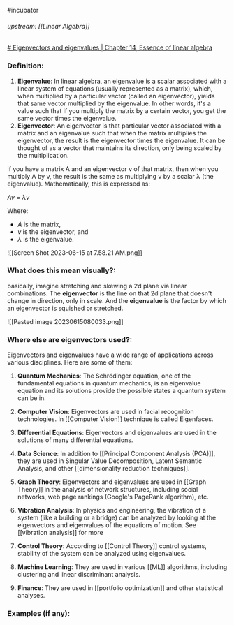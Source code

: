 #incubator 
###### upstream: [[Linear Algebra]]

[# Eigenvectors and eigenvalues | Chapter 14, Essence of linear algebra](https://www.youtube.com/watch?v=PFDu9oVAE-g&t=128s&ab_channel=3Blue1Brown)

### Definition:

1.  **Eigenvalue**: In linear algebra, an eigenvalue is a scalar associated with a linear system of equations (usually represented as a matrix), which, when multiplied by a particular vector (called an eigenvector), yields that same vector multiplied by the eigenvalue. In other words, it's a value such that if you multiply the matrix by a certain vector, you get the same vector times the eigenvalue.
2. **Eigenvector**: An eigenvector is that particular vector associated with a matrix and an eigenvalue such that when the matrix multiplies the eigenvector, the result is the eigenvector times the eigenvalue. It can be thought of as a vector that maintains its direction, only being scaled by the multiplication.

if you have a matrix A and an eigenvector v of that matrix, then when you multiply A by v, the result is the same as multiplying v by a scalar λ (the eigenvalue). Mathematically, this is expressed as:

*Av = λv*

Where:

-   *A* is the matrix,
-   *v* is the eigenvector, and
-   *λ* is the eigenvalue.

![[Screen Shot 2023-06-15 at 7.58.21 AM.png]]

### What does this mean visually?: 

basically, imagine stretching and skewing a 2d plane via linear combinations. The **eigenvector** is the line on that 2d plane that doesn't change in direction, only in scale. And the **eigenvalue** is the factor by which an eigenvector is squished or stretched. 

![[Pasted image 20230615080033.png]]

### Where else are eigenvectors used?: 

Eigenvectors and eigenvalues have a wide range of applications across various disciplines. Here are some of them:

1.  **Quantum Mechanics**: The Schrödinger equation, one of the fundamental equations in quantum mechanics, is an eigenvalue equation and its solutions provide the possible states a quantum system can be in.
    
2.  **Computer Vision**: Eigenvectors are used in facial recognition technologies. In [[Computer Vision]] technique is called Eigenfaces.
    
3.  **Differential Equations**: Eigenvectors and eigenvalues are used in the solutions of many differential equations.
    
4.  **Data Science**: In addition to [[Principal Component Analysis (PCA)]], they are used in Singular Value Decomposition, Latent Semantic Analysis, and other [[dimensionality reduction techniques]].
    
5.  **Graph Theory**: Eigenvectors and eigenvalues are used in [[Graph Theory]] in the analysis of network structures, including social networks, web page rankings (Google's PageRank algorithm), etc.
    
6.  **Vibration Analysis**: In physics and engineering, the vibration of a system (like a building or a bridge) can be analyzed by looking at the eigenvectors and eigenvalues of the equations of motion. See [[vibration analysis]] for more 
    
7.  **Control Theory**: According to [[Control Theory]] control systems, stability of the system can be analyzed using eigenvalues.
    
8.  **Machine Learning**: They are used in various [[ML]] algorithms, including clustering and linear discriminant analysis.
    
9.  **Finance**: They are used in [[portfolio optimization]] and other statistical analyses.


### Examples (if any): 

